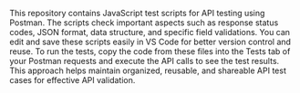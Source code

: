 This repository contains JavaScript test scripts for API testing using Postman. The scripts check important aspects such as response status codes, JSON format, data structure, and specific field validations. You can edit and save these scripts easily in VS Code for better version control and reuse. To run the tests, copy the code from these files into the Tests tab of your Postman requests and execute the API calls to see the test results. This approach helps maintain organized, reusable, and shareable API test cases for effective API validation.
